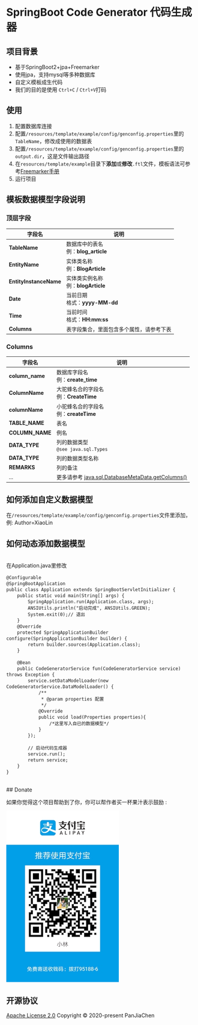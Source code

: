# SpringBoot Code Generator 代码生成器

## 项目背景

* 基于SpringBoot2+jpa+Freemarker
* 使用jpa，支持mysql等多种数据库
* 自定义模板成生代码
* 我们的目的是使用 `Ctrl+C` / `Ctrl+V`打码

## 使用

1. 配置数据库连接
2. 配置`/resources/template/example/config/genconfig.properties`里的`TableName`，修改成使用的数据表
3. 配置`/resources/template/example/config/genconfig.properties`里的`output.dir`，这是文件输出路径
4. 在`resources/template/example`目录下**添加**或**修改**`.ftl`文件，模板语法可参考[Freemarker手册](http://freemarker.foofun.cn/)
5. 运行项目

## 模板数据模型字段说明

### 顶层字段

| 字段名 | 说明 |
| --- | --- |
| **TableName** | 数据库中的表名<br>例：**blog\_article** |
| **EntityName** | 实体类名称<br>例：**BlogArticle** |
| **EntityInstanceName** | 实体类实例名称<br>例：**blogArticle** |
| **Date** | 当前日期<br>格式：**yyyy-MM-dd** |
| **Time** | 当前时间<br>格式：**HH:mm:ss** |
| **Columns** | 表字段集合，里面包含多个属性，请参考下表 |

### Columns

| **字段名** | 说明 |
| --- | --- |
| **column\_name** | 数据库字段名<br>例：**create\_time** |
| **ColumnName** | 大驼蜂名合的字段名<br>例：**CreateTime** |
| **columnName** | 小驼蜂名合的字段名<br>例：**createTime** |
| **TABLE\_NAME** | 表名 |
| **COLUMN\_NAME** | 例名 |
| **DATA\_TYPE** | 列的数据类型<br>`@see java.sql.Types` |
| **DATA\_TYPE** | 列的数据类型名称 |
| **REMARKS** | 列的备注 |
| ... | 更多请参考 [java.sql.DatabaseMetaData.getColumns()](https://docs.oracle.com/javase/8/docs/api/java/sql/DatabaseMetaData.html#getColumns-java.lang.String-java.lang.String-java.lang.String-java.lang.String-) |

## 如何添加自定义数据模型

在`/resources/template/example/config/genconfig.properties`文件里添加，例: Author=XiaoLin

## 如何动态添加数据模型
<br>
在Application.java里修改

```
@Configurable
@SpringBootApplication
public class Application extends SpringBootServletInitializer {
    public static void main(String[] args) {
        SpringApplication.run(Application.class, args);
        ANSIUtils.println("启动完成", ANSIUtils.GREEN);
        System.exit(0);// 退出
    }
    @Override
    protected SpringApplicationBuilder configure(SpringApplicationBuilder builder) {
        return builder.sources(Application.class);
    }

    @Bean
    public CodeGeneratorService fun(CodeGeneratorService service) throws Exception {
        service.setDataModelLoader(new CodeGeneratorService.DataModelLoader() {
            /**
             * @param properties 配置
             */
            @Override
            public void load(Properties properties){
                /*这里写入自已的数据模型*/
            }
        });

        // 启动代码生成器
        service.run();
        return service;
    }
}
```
<br>
## Donate

如果你觉得这个项目帮助到了你，你可以帮作者买一杯果汁表示鼓励 :

![Donate](https://github.com/xxxpo/code-generator/blob/master/donate-alipay.jpg)

## 开源协议

[Apache License 2.0](https://github.com/xxxpo/code-generator/blob/master/LICENSE) Copyright © 2020-present PanJiaChen
